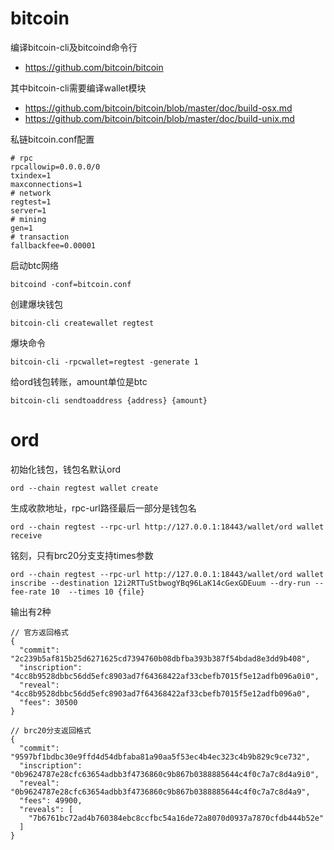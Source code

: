 # bitcoin
编译bitcoin-cli及bitcoind命令行
* https://github.com/bitcoin/bitcoin

其中bitcoin-cli需要编译wallet模块
* https://github.com/bitcoin/bitcoin/blob/master/doc/build-osx.md
* https://github.com/bitcoin/bitcoin/blob/master/doc/build-unix.md

私链bitcoin.conf配置
```
# rpc
rpcallowip=0.0.0.0/0
txindex=1
maxconnections=1
# network
regtest=1
server=1
# mining
gen=1
# transaction
fallbackfee=0.00001
```

启动btc网络
```
bitcoind -conf=bitcoin.conf
```

创建爆块钱包
```
bitcoin-cli createwallet regtest
```

爆块命令
```
bitcoin-cli -rpcwallet=regtest -generate 1 
```

给ord钱包转账，amount单位是btc
```
bitcoin-cli sendtoaddress {address} {amount}
```

# ord
初始化钱包，钱包名默认ord
```
ord --chain regtest wallet create
```

生成收款地址，rpc-url路径最后一部分是钱包名
```
ord --chain regtest --rpc-url http://127.0.0.1:18443/wallet/ord wallet receive
```

铭刻，只有brc20分支支持times参数
```
ord --chain regtest --rpc-url http://127.0.0.1:18443/wallet/ord wallet inscribe --destination 12i2RTTuStbwogYBq96LaK14cGexGDEuum --dry-run --fee-rate 10  --times 10 {file}
```
输出有2种
```
// 官方返回格式
{
  "commit": "2c239b5af815b25d6271625cd7394760b08dbfba393b387f54bdad8e3dd9b408",
  "inscription": "4cc8b9528dbbc56dd5efc8903ad7f64368422af33cbefb7015f5e12adfb096a0i0",
  "reveal": "4cc8b9528dbbc56dd5efc8903ad7f64368422af33cbefb7015f5e12adfb096a0",
  "fees": 30500
}
```
```
// brc20分支返回格式
{
  "commit": "9597bf1bdbc30e9ffd4d54dbfaba81a90aa5f53ec4b4ec323c4b9b829c9ce732",
  "inscription": "0b9624787e28cfc63654adbb3f4736860c9b867b0388885644c4f0c7a7c8d4a9i0",
  "reveal": "0b9624787e28cfc63654adbb3f4736860c9b867b0388885644c4f0c7a7c8d4a9",
  "fees": 49900,
  "reveals": [
    "7b6761bc72ad4b760384ebc8ccfbc54a16de72a8070d0937a7870cfdb444b52e"
  ]
}
```

